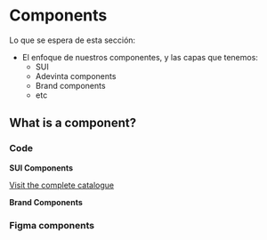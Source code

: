 # Components

Lo que se espera de esta sección:
- El enfoque de nuestros componentes, y las capas que tenemos:
    - SUI
    - Adevinta components 
    - Brand components
    - etc

## What is a component?

### Code

**SUI Components**

[Visit the complete catalogue](https://sui-components.vercel.app/)

**Brand Components**

### Figma components

